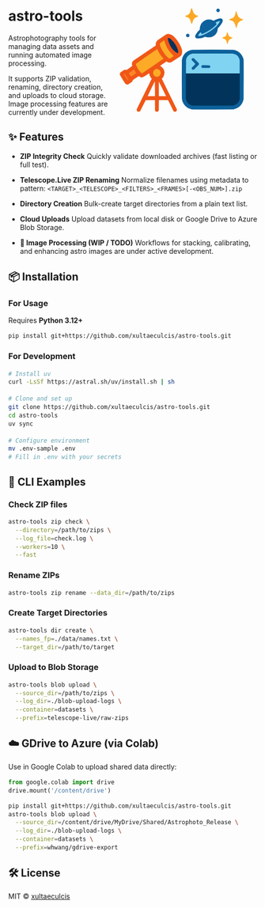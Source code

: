 <img src="docs/assets/logo.png" alt="" width="300" style="float: right" align="right" />

# astro-tools

Astrophotography tools for managing data assets and running automated image processing.

It supports ZIP validation, renaming, directory creation, and uploads to cloud storage. Image processing features are currently under development.

## ✨ Features

- **ZIP Integrity Check**
    Quickly validate downloaded archives (fast listing or full test).

- **Telescope.Live ZIP Renaming**
    Normalize filenames using metadata to pattern:
    `<TARGET>_<TELESCOPE>_<FILTERS>_<FRAMES>[-<OBS_NUM>].zip`

- **Directory Creation**
    Bulk-create target directories from a plain text list.

- **Cloud Uploads**
    Upload datasets from local disk or Google Drive to Azure Blob Storage.

- **🔭 Image Processing (WIP / TODO)**
    Workflows for stacking, calibrating, and enhancing astro images are under active development.

## 📦 Installation

### For Usage

Requires **Python 3.12+**

```bash
pip install git+https://github.com/xultaeculcis/astro-tools.git
```

### For Development

```bash
# Install uv
curl -LsSf https://astral.sh/uv/install.sh | sh

# Clone and set up
git clone https://github.com/xultaeculcis/astro-tools.git
cd astro-tools
uv sync

# Configure environment
mv .env-sample .env
# Fill in .env with your secrets
```

## 🚀 CLI Examples

### Check ZIP files

```bash
astro-tools zip check \
  --directory=/path/to/zips \
  --log_file=check.log \
  --workers=10 \
  --fast
```

### Rename ZIPs

```bash
astro-tools zip rename --data_dir=/path/to/zips
```

### Create Target Directories

```bash
astro-tools dir create \
  --names_fp=./data/names.txt \
  --target_dir=/path/to/target
```

### Upload to Blob Storage

```bash
astro-tools blob upload \
  --source_dir=/path/to/zips \
  --log_dir=./blob-upload-logs \
  --container=datasets \
  --prefix=telescope-live/raw-zips
```

## ☁️ GDrive to Azure (via Colab)

Use in Google Colab to upload shared data directly:

```python
from google.colab import drive
drive.mount('/content/drive')
```

```bash
pip install git+https://github.com/xultaeculcis/astro-tools.git
astro-tools blob upload \
  --source_dir=/content/drive/MyDrive/Shared/Astrophoto_Release \
  --log_dir=./blob-upload-logs \
  --container=datasets \
  --prefix=whwang/gdrive-export
```

## 🛠️ License

MIT © [xultaeculcis](https://github.com/xultaeculcis/astro-tools/blob/main/LICENSE)
